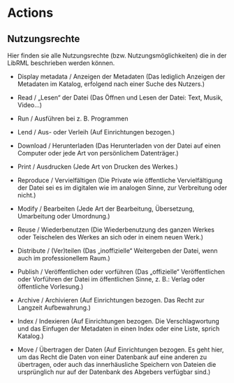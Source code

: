 # Actions
## Nutzungsrechte

Hier finden sie alle Nutzungsrechte (bzw. Nutzungsmöglichkeiten) die in der LibRML beschrieben werden können. 


- Display metadata / Anzeigen der Metadaten
(Das lediglich Anzeigen der Metadaten im Katalog, erfolgend nach einer Suche des Nutzers.)

- Read / „Lesen“ der Datei
(Das Öffnen und Lesen der Datei: Text, Musik, Video…)  

- Run / Ausführen bei z. B. Programmen

- Lend / Aus- oder Verleih
(Auf Einrichtungen bezogen.)

- Download / Herunterladen
(Das Herunterladen von der Datei auf einen Computer oder jede Art von persönlichem Datenträger.)

- Print / Ausdrucken
(Jede Art von Drucken des Werkes.)

- Reproduce / Vervielfältigen
(Die Private wie öffentliche Vervielfältigung der Datei sei es im digitalen wie im analogen Sinne, zur Verbreitung oder nicht.)

- Modify / Bearbeiten
(Jede Art der Bearbeitung, Übersetzung, Umarbeitung oder Umordnung.)

- Reuse / Wiederbenutzen
(Die Wiederbenutzung des ganzen Werkes oder Teischelen des Werkes an sich oder in einem neuen Werk.)

- Distribute / (Ver)teilen
(Das „inoffizielle“ Weitergeben der Datei, wenn auch im professionellem Raum.)

- Publish / Veröffentlichen oder vorführen
(Das „offizielle“ Veröffentlichen oder Vorführen der Datei im öffentlichen Sinne, z. B.: Verlag oder öffentliche Vorlesung.)

- Archive / Archivieren
(Auf Einrichtungen bezogen. Das Recht zur Langzeit Aufbewahrung.)

- Index / Indexieren
(Auf Einrichtungen bezogen. Die Verschlagwortung und das Einfugen der Metadaten in einen Index oder eine Liste, sprich Katalog.)

- Move / Übertragen der Daten
(Auf Einrichtungen bezogen. Es geht hier, um das Recht die Daten von einer Datenbank auf eine anderen zu übertragen, oder auch das innerhäusliche Speichern von Dateien die ursprünglich nur auf der Datenbank des Abgebers verfügbar sind.)

